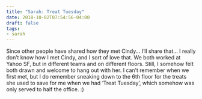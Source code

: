 ```yaml
---
title: "Sarah: Treat Tuesday"
date: 2018-10-02T07:54:56-04:00
draft: false
tags:
- sarah
---
```


Since other people have shared how they met Cindy… I’ll share that… I really don’t know how I met Cindy, and I sort of love that. We both worked at Yahoo SF, but in different teams and on different floors. Still, I somehow felt both drawn and welcome to hang out with her. I can’t remember when we first met, but I do remember sneaking down to the 6th floor for the treats she used to save for me when we had ‘Treat Tuesday’, which somehow was only served to half the office. :)

